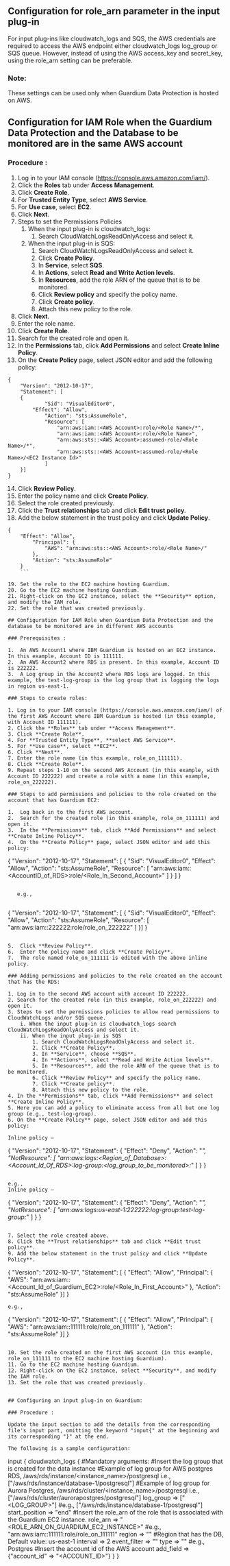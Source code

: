 ## Configuration for role_arn parameter in the input plug-in

For input plug-ins like cloudwatch_logs and SQS, the AWS credentials are required to access the AWS endpoint either cloudwatch_logs log_group or SQS queue. However, instead of using the AWS access_key and secret_key, using the role_arn setting can be preferable.

### Note:

These settings can be used only when Guardium Data Protection is hosted on AWS.

## Configuration for IAM Role when the Guardium Data Protection and the Database to be monitored are in the same AWS account

### Procedure :

1.  Log in to your IAM console (https://console.aws.amazon.com/iam/).
2.  Click the **Roles** tab under **Access Management**.
3.  Click **Create Role**.
4.  For **Trusted Entity Type**, select **AWS Service**.
5.  For **Use case**, select **EC2**.
6.  Click **Next**.
7.  Steps to set the Permissions Policies
    1. When the input plug-in is cloudwatch_logs:
        1. Search CloudWatchLogsReadOnlyAccess and select it.
    2. When the input plug-in is SQS:
        1. Search CloudWatchLogsReadOnlyAccess and select it.
        2. Click **Create Policy**.
        3. In **Service**, select **SQS**.
        4. In **Actions**, select **Read and Write Action levels**.
        5. In **Resources**, add the role ARN of the queue that is to be monitored.
        6. Click **Review policy** and specify the policy name.
        7. Click **Create policy**.
        8. Attach this new policy to the role.
8.  Click **Next**.
9.  Enter the role name.
10. Click **Create Role**.
11. Search for the created role and open it.
12.	In the **Permissions** tab, click **Add Permissions** and select **Create Inline Policy**.
13.	On the **Create Policy** page, select JSON editor and add the following policy:

```
{
	"Version": "2012-10-17",
	"Statement": [
	{
    		"Sid": "VisualEditor0",
   	 	"Effect": "Allow",
    		"Action": "sts:AssumeRole",
    		"Resource": [
        		"arn:aws:iam::<AWS Account>:role/<Role Name>/*",
        		"arn:aws:iam::<AWS Account>:role/<Role Name>",
        		"arn:aws:sts::<AWS Account>:assumed-role/<Role Name>/*",
        		"arn:aws:sts::<AWS Account>:assumed-role/<Role Name>/<EC2 Instance Id>"
    		]
	}]
}
```

14. Click **Review Policy**.
15. Enter the policy name and click **Create Policy**.
16. Select the role created previously.
17. Click the **Trust relationships** tab and click **Edit trust policy**.
18. Add the below statement in the trust policy and click **Update Policy**.

```
{
	"Effect": "Allow",
        "Principal": {
            "AWS": "arn:aws:sts::<AWS Account>:role/<Role Name>/"
        },
        "Action": "sts:AssumeRole"
    }
    ```

19. Set the role to the EC2 machine hosting Guardium.
20. Go to the EC2 machine hosting Guardium.
21. Right-click on the EC2 instance, select the **Security** option, and modify the IAM role.
22. Set the role that was created previously.

## Configuration for IAM Role when Guardium Data Protection and the database to be monitored are in different AWS accounts

### Prerequisites :

1.  An AWS Account1 where IBM Guardium is hosted on an EC2 instance. In this example, Account ID is 111111.
2.  An AWS Account2 where RDS is present. In this example, Account ID is 222222.
3.  A Log group in the Account2 where RDS logs are logged. In this example, the test-log-group is the log group that is logging the logs in region us-east-1.

### Steps to create roles:

1. Log in to your IAM console (https://console.aws.amazon.com/iam/) of the first AWS Account where IBM Guardium is hosted (in this example, with Account ID 111111).
2. Click the **Roles** tab under **Access Management**.
3. Click **Create Role**.
4. For **Trusted Entity Type**, **select AWS Service**.
5. For **Use case**, select **EC2**.
6. Click **Next**.
7. Enter the role name (in this example, role_on_111111).
8. Click **Create Role**.
9. Repeat steps 1-10 on the second AWS Account (in this example, with Account ID 222222) and create a role with a name (in this example, role_on_222222).

### Steps to add permissions and policies to the role created on the account that has Guardium EC2:

1.  Log back in to the first AWS account.
2.  Search for the created role (in this example, role_on_111111) and open it.
3.	In the **Permissions** tab, click **Add Permissions** and select **Create Inline Policy**.
4.	On the **Create Policy** page, select JSON editor and add this policy:

```
{
           "Version": "2012-10-17",
           "Statement": [
           {
               "Sid": "VisualEditor0",
               "Effect": "Allow",
               "Action": "sts:AssumeRole",
               "Resource": [
               "arn:aws:iam::<AccountID_of_RDS>:role/<Role_In_Second_Account>"
               ]
           }
           ]
}
```
   
   e.g.,
   
```
{
	"Version": "2012-10-17",
        "Statement": [
        {
        	"Sid": "VisualEditor0",
                "Effect": "Allow",
                "Action": "sts:AssumeRole",
                "Resource": [
                	"arn:aws:iam::222222:role/role_on_222222"
                ]
         }]
}
```

5.  Click **Review Policy**.
6.  Enter the policy name and click **Create Policy**.
7.  The role named role_on_111111 is edited with the above inline policy.

### Adding permissions and policies to the role created on the account that has the RDS:

1. Log in to the second AWS account with account ID 222222.
2. Search for the created role (in this example, role_on_222222) and open it.
3. Steps to set the permissions policies to allow read permissions to CloudWatchLogs and/or SQS queue.
    i. When the input plug-in is cloudwatch_logs search CloudWatchLogsReadOnlyAccess and select it.
    ii. When the input plug-in is SQS 
		1. Search CloudWatchLogsReadOnlyAccess and select it.
		2. Click **Create Policy**.
		3. In **Service**, choose **SQS**.
		4. In **Actions**, select **Read and Write Action levels**.
		5. In **Resources**, add the role ARN of the queue that is to be monitored.
		6. Click **Review Policy** and specify the policy name.
		7. Click **Create policy**.
		8. Attach this new policy to the role.
4. In the **Permissions** tab, click **Add Permissions** and select **Create Inline Policy**.
5. Here you can add a policy to eliminate access from all but one log group (e.g., test-log-group).
6. On the **Create Policy** page, select JSON editor and add this policy:

Inline policy –
```
{
      "Version": "2012-10-17",
      "Statement": {
      		"Effect": "Deny",
         	"Action": "*",
         	"NotResource": [
            		"arn:aws:logs:<Region_of_Database>:<Account_Id_Of_RDS>:log-group:<log_group_to_be_monitored>:*" ]
      }
}
```

e.g.,
Inline policy –
```
{
	"Version": "2012-10-17",
	"Statement": {
		"Effect": "Deny",
		"Action": "*",
		"NotResource": [
			"arn:aws:logs:us-east-1:222222:log-group:test-log-group:*"
		]
	}
}
```

7. Select the role created above.
8. Click the **Trust relationships** tab and click **Edit trust policy**.
9. Add the below statement in the trust policy and click **Update Policy**.

```
{
       "Version": "2012-10-17",
       "Statement": [
       {
           "Effect": "Allow",
           "Principal": {
               "AWS": "arn:aws:iam::<Account_Id_of_Guardium_EC2>:role/<Role_In_First_Account>"
           },
           "Action": "sts:AssumeRole"
       }]
}
```
e.g.,

 ```
{
	"Version": "2012-10-17",
	"Statement": [
	{
		"Effect": "Allow",
		"Principal": {
				"AWS": "arn:aws:iam::111111:role/role_on_111111"
		},
		"Action": "sts:AssumeRole"
	}]
}
```

10. Set the role created on the first AWS account (in this example, role_on_111111 to the EC2 machine hosting Guardium).
11. Go to the EC2 machine hosting Guardium.
12. Right-click on the EC2 instance, select **Security**, and modify the IAM role.
13. Set the role that was created previously.


## Configuring an input plug-in on Guardium:

### Procedure :

Update the input section to add the details from the corresponding file's input part, omitting the keyword "input{" at the beginning and its corresponding "}" at the end.

The following is a sample configuration:

```
input {
	cloudwatch_logs {
	#Mandatory arguments:
	#Insert the log group that is created for the data instance 
	#Example of log group for AWS postgres RDS, /aws/rds/instance/<instance_name>/postgresql i.e., ["/aws/rds/instance/database-1/postgresql"]
	#Example of log group for Aurora Postgres, /aws/rds/cluster/<instance_name>/postgresql i.e., ["/aws/rds/cluster/aurorapostgres/postgresql"]
	log_group => ["<LOG_GROUP>"]  #e.g., ["/aws/rds/instance/database-1/postgresql"]
	start_position => "end"
	#Insert the role_arn of the role that is associated with the Guardium EC2 instance.
	role_arn => "<ROLE_ARN_ON_GUARDIUM_EC2_INSTANCE>"   #e.g., "arn:aws:iam::111111:role/role_on_111111" 
	region => "<REGION>" #Region that has the DB, Default value: us-east-1
	interval => 2
	event_filter => ""
	type => "<TYPE>"  #e.g., Postgres
	#Insert the account id of the AWS account
	add_field => {"account_id" => "<ACCOUNT_ID>"}
	}
}
```
